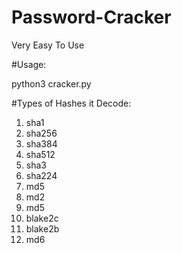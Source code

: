 # Password-Cracker

Very Easy To Use

 #Usage:
 
 python3 cracker.py
 
 #Types of Hashes it Decode:
 1. sha1
 2. sha256
 3. sha384
 4. sha512
 5. sha3
 6. sha224
 7. md5
 8. md2
 9. md5
 10. blake2c
 11. blake2b
 12. md6
